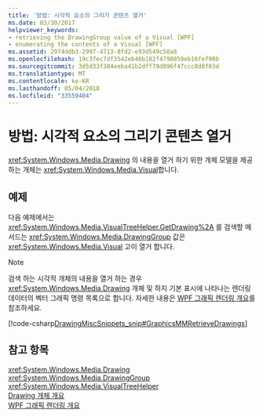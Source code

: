 ```yaml
---
title: '방법: 시각적 요소의 그리기 콘텐츠 열거'
ms.date: 03/30/2017
helpviewer_keywords:
- retrieving the DrawingGroup value of a Visual [WPF]
- enumerating the contents of a Visual [WPF]
ms.assetid: 2974ddb3-2997-4713-8fd2-e93d549c58a8
ms.openlocfilehash: 19c37ec7df3542eb46b182f4790059eb16fef90b
ms.sourcegitcommit: 3d5d33f384eeba41b2dff79d096f47ccc8d8f03d
ms.translationtype: MT
ms.contentlocale: ko-KR
ms.lasthandoff: 05/04/2018
ms.locfileid: "33559404"
---
```

# <a name="how-to-enumerate-drawing-content-of-a-visual"></a>방법: 시각적 요소의 그리기 콘텐츠 열거
<xref:System.Windows.Media.Drawing> 의 내용을 열거 하기 위한 개체 모델을 제공 하는 개체는 <xref:System.Windows.Media.Visual>합니다.  
  
## <a name="example"></a>예제  
 다음 예제에서는 <xref:System.Windows.Media.VisualTreeHelper.GetDrawing%2A> 를 검색할 메서드는 <xref:System.Windows.Media.DrawingGroup> 값은 <xref:System.Windows.Media.Visual> 고이 열거 합니다.  
  
> [!NOTE]
>  검색 하는 시각적 개체의 내용을 열거 하는 경우 <xref:System.Windows.Media.Drawing> 개체 및 하지 기본 표시에 나타나는 렌더링 데이터의 벡터 그래픽 명령 목록으로 합니다. 자세한 내용은 [WPF 그래픽 렌더링 개요](../../../../docs/framework/wpf/graphics-multimedia/wpf-graphics-rendering-overview.md)를 참조하세요.  
  
 [!code-csharp[DrawingMiscSnippets_snip#GraphicsMMRetrieveDrawings](../../../../samples/snippets/csharp/VS_Snippets_Wpf/DrawingMiscSnippets_snip/CSharp/EnumerateDrawingsExample.xaml.cs#graphicsmmretrievedrawings)]  
  
## <a name="see-also"></a>참고 항목  
 <xref:System.Windows.Media.Drawing>  
 <xref:System.Windows.Media.DrawingGroup>  
 <xref:System.Windows.Media.VisualTreeHelper>  
 [Drawing 개체 개요](../../../../docs/framework/wpf/graphics-multimedia/drawing-objects-overview.md)  
 [WPF 그래픽 렌더링 개요](../../../../docs/framework/wpf/graphics-multimedia/wpf-graphics-rendering-overview.md)
